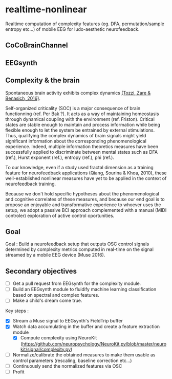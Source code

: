 # realtime-nonlinear
Realtime computation of complexity features (eg. DFA, permutation/sample entropy etc...) of mobile EEG for ludo-aesthetic neurofeedback.

## CoCoBrainChannel


## EEGsynth


## Complexity & the brain

Spontaneous brain activity exhibits complex dynamics [(Tozzi, Zare & Benasich, 2016)](https://www.frontiersin.org/articles/10.3389/fnhum.2016.00247/full).

Self-organized criticality (SOC) is a major consequence of brain functionning (ref. Per Bak ?). It acts as a way of maintaining homeostasis through dynamical coupling with the environment (ref. Friston). Critical states are stable enough to maintain and process information while being flexible enough to let the system be entrained by external stimulations. Thus, qualifying the complex dynamics of brain signals might yield significant information about the corresponding phenomenological experience. Indeed, multiple information theoretics measures have been successfully applied to discriminate between mental states such as DFA (ref.), Hurst exponent (ref.), entropy (ref.), phi (ref.). 

To our knowledge, even if a study used fractal dimension as a training feature for neurofeedback applications (Qiang, Sourina & Khoa, 2010), these well-established nonlinear measures have yet to be applied in the context of neurofeedback training.

Because we don't hold specific hypotheses about the phenomenological and cognitive correlates of these measures, and because our end goal is to propose an enjoyable and transformative experience to whoever uses the setup, we adopt a passive BCI approach complemented with a manual (MIDI controler) exploration of active control oportunities. 


## Goal
Goal : Build a neurofeedback setup that outputs OSC control signals determined by complexity metrics computed in real-time on the signal streamed by a mobile EEG device (Muse 2016).

## Secondary objectives
 - [ ] Get a pull request from EEGsynth for the complexity module.
 - [ ] Build an EEGsynth module to fluidify machine learning classification based on spectral and complex features.
 - [ ] Make a child's dream come true.

Key steps :
- [x] Stream a Muse signal to EEGsynth's FieldTrip buffer
- [x] Watch data accumulating in the buffer and create a feature extraction module
    - [x] Compute complexity using NeuroKit (https://github.com/neuropsychology/NeuroKit.py/blob/master/neurokit/signal/complexity.py)
- [ ] Normalize/calibrate the obtained measures to make them usable as control parameters (rescaling, baseline correction etc...)
- [ ] Continuously send the normalized features via OSC
- [ ] Profit
